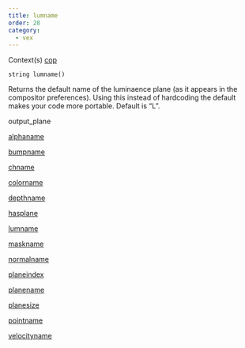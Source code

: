 ```yaml
---
title: lumname
order: 28
category:
  - vex
---
```




Context(s)
[cop](../contexts/cop.html)

`string lumname()`

Returns the default name of the luminaence plane (as it appears in the
compositor preferences). Using this instead of hardcoding the default
makes your code more portable. Default is “L”.


output_plane

[alphaname](alphaname.html)

[bumpname](bumpname.html)

[chname](chname.html)

[colorname](colorname.html)

[depthname](depthname.html)

[hasplane](hasplane.html)

[lumname](lumname.html)

[maskname](maskname.html)

[normalname](normalname.html)

[planeindex](planeindex.html)

[planename](planename.html)

[planesize](planesize.html)

[pointname](pointname.html)

[velocityname](velocityname.html)
